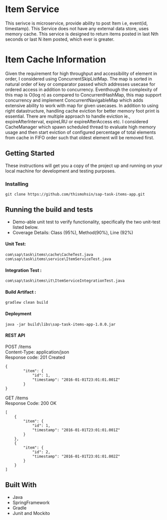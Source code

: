 # Item Service
This serivce is microservice, provide ability to post Item i.e, event(id, timestamp). This Service does not have any external data store, uses memory cache. This service is designed to return items posted in last Nth seconds or last N item posted, which ever is greater.

# Item Cache Information
Given the requirement for high throughput and accessibility of element in order, I considered using ConcurrentSkipListMap. The map is sorted in natural order of key or comparator passed which addresses usecase for ordered access in addition to concurrency. Eventhough the complexity of this map is O(log n) as compared to ConcurrentHashMap, this map support concurrency and implement ConcurrentNavigableMap which adds extensive ability to work with map for given usecases.
In addition to using right datastructure, handling cache eviction for better memory foot print is essential. There are multiple approach to handle eviction ie., expireAfterInterval, expireLRU or expireAfterAccess etc. I considered CacheManager which spawn scheduled thread to evaluate high memory usage and then start eviction of configured percentage of total elements from cache in FIFO order such that oldest element will be removed first. 

## Getting Started

These instructions will get you a copy of the project up and running on your local machine for development and testing purposes. 

### Installing
```
git clone https://github.com/thismohsin/sap-task-items-app.git
```
##  Running the build and tests
- Demo-able unit test to verify functionality, specifically the two unit-test listed below.
- Coverage Details: Class (95%), Method(90%), Line (92%) 
####  Unit Test:
```
com\sap\task\items\cache\CacheTest.java
com\sap\task\items\service\ItemServiceTest.java
```
####  Integration Test : 
```
com\sap\task\items\it\ItemServiceIntegrationTest.java
```
#### Build Artifact : 
```
gradlew clean build
```
#### Deployment
```
java -jar build\libs\sap-task-items-app-1.0.0.jar
```

#### REST API
POST /items <br/> Content-Type: application/json <br/> Response code: 201 Created
```
{
        "item": {
            "id": 1,
            "timestamp": "2016-01-01T23:01:01.001Z" 
        }
}
```
GET /items <br/> Response Code: 200 OK
```
[
    {
        "item": {
            "id": 1,
            "timestamp": "2016-01-01T23:01:01.001Z"
        }
    },
    {
        "item": {
            "id": 2,
            "timestamp": "2016-01-01T23:01:01.002Z"
        }
    }
]
```

## Built With
* Java
* SpringFramework
* Gradle
* Junit and Mockito

